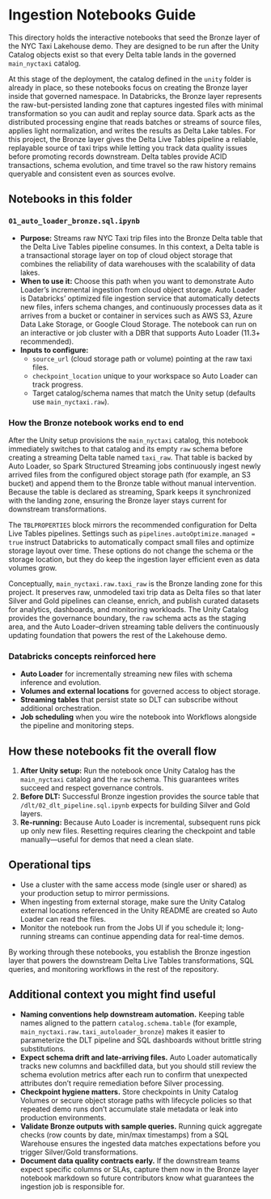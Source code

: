# Ingestion Notebooks Guide

This directory holds the interactive notebooks that seed the Bronze layer of the NYC Taxi Lakehouse demo. They are designed to be run after the Unity Catalog objects exist so that every Delta table lands in the governed `main_nyctaxi` catalog.

At this stage of the deployment, the catalog defined in the `unity` folder is already in place, so these notebooks focus on creating the Bronze layer inside that governed namespace. In Databricks, the Bronze layer represents the raw-but-persisted landing zone that captures ingested files with minimal transformation so you can audit and replay source data. Spark acts as the distributed processing engine that reads batches or streams of source files, applies light normalization, and writes the results as Delta Lake tables. For this project, the Bronze layer gives the Delta Live Tables pipeline a reliable, replayable source of taxi trips while letting you track data quality issues before promoting records downstream. Delta tables provide ACID transactions, schema evolution, and time travel so the raw history remains queryable and consistent even as sources evolve.

## Notebooks in this folder

### `01_auto_loader_bronze.sql.ipynb`
* **Purpose:** Streams raw NYC Taxi trip files into the Bronze Delta table that the Delta Live Tables pipeline consumes. In this context, a Delta table is a transactional storage layer on top of cloud object storage that combines the reliability of data warehouses with the scalability of data lakes.
* **When to use it:** Choose this path when you want to demonstrate Auto Loader’s incremental ingestion from cloud object storage. Auto Loader is Databricks’ optimized file ingestion service that automatically detects new files, infers schema changes, and continuously processes data as it arrives from a bucket or container in services such as AWS S3, Azure Data Lake Storage, or Google Cloud Storage. The notebook can run on an interactive or job cluster with a DBR that supports Auto Loader (11.3+ recommended).
* **Inputs to configure:**
  * `source_url` (cloud storage path or volume) pointing at the raw taxi files.
  * `checkpoint_location` unique to your workspace so Auto Loader can track progress.
  * Target catalog/schema names that match the Unity setup (defaults use `main_nyctaxi.raw`).

### How the Bronze notebook works end to end

After the Unity setup provisions the `main_nyctaxi` catalog, this notebook immediately switches to that catalog and its empty `raw` schema before creating a streaming Delta table named `taxi_raw`. That table is backed by Auto Loader, so Spark Structured Streaming jobs continuously ingest newly arrived files from the configured object storage path (for example, an S3 bucket) and append them to the Bronze table without manual intervention. Because the table is declared as streaming, Spark keeps it synchronized with the landing zone, ensuring the Bronze layer stays current for downstream transformations.

The `TBLPROPERTIES` block mirrors the recommended configuration for Delta Live Tables pipelines. Settings such as `pipelines.autoOptimize.managed = true` instruct Databricks to automatically compact small files and optimize storage layout over time. These options do not change the schema or the storage location, but they do keep the ingestion layer efficient even as data volumes grow.

Conceptually, `main_nyctaxi.raw.taxi_raw` is the Bronze landing zone for this project. It preserves raw, unmodeled taxi trip data as Delta files so that later Silver and Gold pipelines can cleanse, enrich, and publish curated datasets for analytics, dashboards, and monitoring workloads. The Unity Catalog provides the governance boundary, the `raw` schema acts as the staging area, and the Auto Loader–driven streaming table delivers the continuously updating foundation that powers the rest of the Lakehouse demo.

### Databricks concepts reinforced here

* **Auto Loader** for incrementally streaming new files with schema inference and evolution.
* **Volumes and external locations** for governed access to object storage.
* **Streaming tables** that persist state so DLT can subscribe without additional orchestration.
* **Job scheduling** when you wire the notebook into Workflows alongside the pipeline and monitoring steps.

## How these notebooks fit the overall flow

1. **After Unity setup:** Run the notebook once Unity Catalog has the `main_nyctaxi` catalog and the `raw` schema. This guarantees writes succeed and respect governance controls.
2. **Before DLT:** Successful Bronze ingestion provides the source table that `/dlt/02_dlt_pipeline.sql.ipynb` expects for building Silver and Gold layers.
3. **Re-running:** Because Auto Loader is incremental, subsequent runs pick up only new files. Resetting requires clearing the checkpoint and table manually—useful for demos that need a clean slate.

## Operational tips

* Use a cluster with the same access mode (single user or shared) as your production setup to mirror permissions.
* When ingesting from external storage, make sure the Unity Catalog external locations referenced in the Unity README are created so Auto Loader can read the files.
* Monitor the notebook run from the Jobs UI if you schedule it; long-running streams can continue appending data for real-time demos.

By working through these notebooks, you establish the Bronze ingestion layer that powers the downstream Delta Live Tables transformations, SQL queries, and monitoring workflows in the rest of the repository.

## Additional context you might find useful

* **Naming conventions help downstream automation.** Keeping table names aligned to the pattern `catalog.schema.table` (for example, `main_nyctaxi.raw.taxi_autoloader_bronze`) makes it easier to parameterize the DLT pipeline and SQL dashboards without brittle string substitutions.
* **Expect schema drift and late-arriving files.** Auto Loader automatically tracks new columns and backfilled data, but you should still review the schema evolution metrics after each run to confirm that unexpected attributes don’t require remediation before Silver processing.
* **Checkpoint hygiene matters.** Store checkpoints in Unity Catalog Volumes or secure object storage paths with lifecycle policies so that repeated demo runs don’t accumulate stale metadata or leak into production environments.
* **Validate Bronze outputs with sample queries.** Running quick aggregate checks (row counts by date, min/max timestamps) from a SQL Warehouse ensures the ingested data matches expectations before you trigger Silver/Gold transformations.
* **Document data quality contracts early.** If the downstream teams expect specific columns or SLAs, capture them now in the Bronze layer notebook markdown so future contributors know what guarantees the ingestion job is responsible for.
